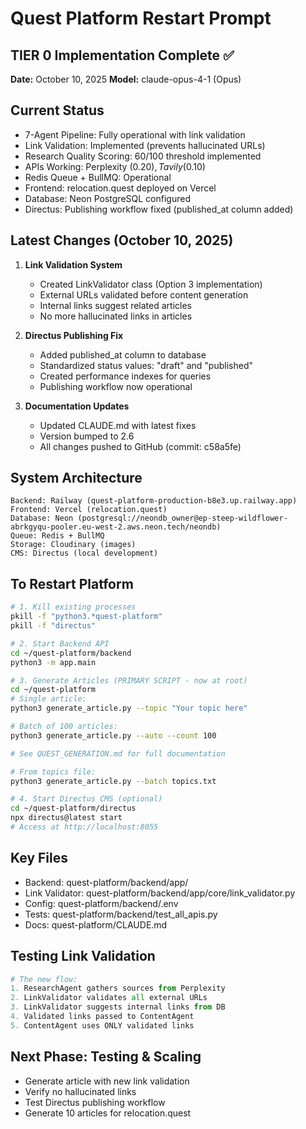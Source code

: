 # Quest Platform Restart Prompt

## TIER 0 Implementation Complete ✅
**Date:** October 10, 2025
**Model:** claude-opus-4-1 (Opus)

## Current Status
- 7-Agent Pipeline: Fully operational with link validation
- Link Validation: Implemented (prevents hallucinated URLs)
- Research Quality Scoring: 60/100 threshold implemented
- APIs Working: Perplexity ($0.20), Tavily ($0.10)
- Redis Queue + BullMQ: Operational
- Frontend: relocation.quest deployed on Vercel
- Database: Neon PostgreSQL configured
- Directus: Publishing workflow fixed (published_at column added)

## Latest Changes (October 10, 2025)
1. **Link Validation System**
   - Created LinkValidator class (Option 3 implementation)
   - External URLs validated before content generation
   - Internal links suggest related articles
   - No more hallucinated links in articles

2. **Directus Publishing Fix**
   - Added published_at column to database
   - Standardized status values: "draft" and "published"
   - Created performance indexes for queries
   - Publishing workflow now operational

3. **Documentation Updates**
   - Updated CLAUDE.md with latest fixes
   - Version bumped to 2.6
   - All changes pushed to GitHub (commit: c58a5fe)

## System Architecture
```
Backend: Railway (quest-platform-production-b8e3.up.railway.app)
Frontend: Vercel (relocation.quest)
Database: Neon (postgresql://neondb_owner@ep-steep-wildflower-abrkgyqu-pooler.eu-west-2.aws.neon.tech/neondb)
Queue: Redis + BullMQ
Storage: Cloudinary (images)
CMS: Directus (local development)
```

## To Restart Platform
```bash
# 1. Kill existing processes
pkill -f "python3.*quest-platform"
pkill -f "directus"

# 2. Start Backend API
cd ~/quest-platform/backend
python3 -m app.main

# 3. Generate Articles (PRIMARY SCRIPT - now at root)
cd ~/quest-platform
# Single article:
python3 generate_article.py --topic "Your topic here"

# Batch of 100 articles:
python3 generate_article.py --auto --count 100

# See QUEST_GENERATION.md for full documentation

# From topics file:
python3 generate_article.py --batch topics.txt

# 4. Start Directus CMS (optional)
cd ~/quest-platform/directus
npx directus@latest start
# Access at http://localhost:8055
```

## Key Files
- Backend: quest-platform/backend/app/
- Link Validator: quest-platform/backend/app/core/link_validator.py
- Config: quest-platform/backend/.env
- Tests: quest-platform/backend/test_all_apis.py
- Docs: quest-platform/CLAUDE.md

## Testing Link Validation
```python
# The new flow:
1. ResearchAgent gathers sources from Perplexity
2. LinkValidator validates all external URLs
3. LinkValidator suggests internal links from DB
4. Validated links passed to ContentAgent
5. ContentAgent uses ONLY validated links
```

## Next Phase: Testing & Scaling
- Generate article with new link validation
- Verify no hallucinated links
- Test Directus publishing workflow
- Generate 10 articles for relocation.quest